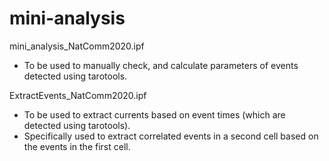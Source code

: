 # mini-analysis

mini_analysis_NatComm2020.ipf 
- To be used to manually check, and calculate parameters of events detected using tarotools.


ExtractEvents_NatComm2020.ipf
- To be used to extract currents based on event times (which are detected using tarotools).
- Specifically used to extract correlated events in a second cell based on the events in the first cell.
